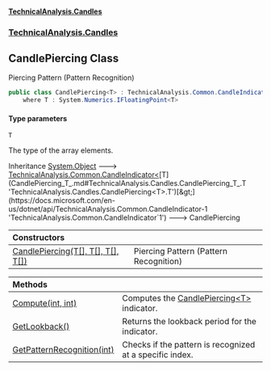 #### [TechnicalAnalysis.Candles](Atypical.TechnicalAnalysis.Candles.md 'Atypical.TechnicalAnalysis.Candles')
### [TechnicalAnalysis.Candles](Atypical.TechnicalAnalysis.Candles.md#TechnicalAnalysis.Candles 'TechnicalAnalysis.Candles')

## CandlePiercing<T> Class

Piercing Pattern (Pattern Recognition)

```csharp
public class CandlePiercing<T> : TechnicalAnalysis.Common.CandleIndicator<T>
    where T : System.Numerics.IFloatingPoint<T>
```
#### Type parameters

<a name='TechnicalAnalysis.Candles.CandlePiercing_T_.T'></a>

`T`

The type of the array elements.

Inheritance [System.Object](https://docs.microsoft.com/en-us/dotnet/api/System.Object 'System.Object') &#129106; [TechnicalAnalysis.Common.CandleIndicator&lt;](https://docs.microsoft.com/en-us/dotnet/api/TechnicalAnalysis.Common.CandleIndicator-1 'TechnicalAnalysis.Common.CandleIndicator`1')[T](CandlePiercing_T_.md#TechnicalAnalysis.Candles.CandlePiercing_T_.T 'TechnicalAnalysis.Candles.CandlePiercing<T>.T')[&gt;](https://docs.microsoft.com/en-us/dotnet/api/TechnicalAnalysis.Common.CandleIndicator-1 'TechnicalAnalysis.Common.CandleIndicator`1') &#129106; CandlePiercing<T>

| Constructors | |
| :--- | :--- |
| [CandlePiercing(T[], T[], T[], T[])](CandlePiercing_T_.CandlePiercing(T[],T[],T[],T[]).md 'TechnicalAnalysis.Candles.CandlePiercing<T>.CandlePiercing(T[], T[], T[], T[])') | Piercing Pattern (Pattern Recognition) |

| Methods | |
| :--- | :--- |
| [Compute(int, int)](CandlePiercing_T_.Compute(int,int).md 'TechnicalAnalysis.Candles.CandlePiercing<T>.Compute(int, int)') | Computes the [CandlePiercing&lt;T&gt;](CandlePiercing_T_.md 'TechnicalAnalysis.Candles.CandlePiercing<T>') indicator. |
| [GetLookback()](CandlePiercing_T_.GetLookback().md 'TechnicalAnalysis.Candles.CandlePiercing<T>.GetLookback()') | Returns the lookback period for the indicator. |
| [GetPatternRecognition(int)](CandlePiercing_T_.GetPatternRecognition(int).md 'TechnicalAnalysis.Candles.CandlePiercing<T>.GetPatternRecognition(int)') | Checks if the pattern is recognized at a specific index. |
